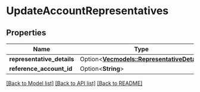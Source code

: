 # UpdateAccountRepresentatives

## Properties

Name | Type | Description | Notes
------------ | ------------- | ------------- | -------------
**representative_details** | Option<[**Vec<models::RepresentativeDetail>**](RepresentativeDetail.md)> |  | [optional]
**reference_account_id** | Option<**String**> |  | [optional]

[[Back to Model list]](../README.md#documentation-for-models) [[Back to API list]](../README.md#documentation-for-api-endpoints) [[Back to README]](../README.md)


